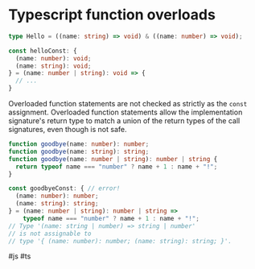 # Typescript function overloads

```typescript
type Hello = ((name: string) => void) & ((name: number) => void);

const helloConst: {
  (name: number): void;
  (name: string): void;
} = (name: number | string): void => {
  // ...
}
```

Overloaded function statements are not checked as strictly as the `const` assignment. Overloaded function statements allow the implementation signature's return type to match a union of the return types of the call signatures, even though is not safe.

```typescript
function goodbye(name: number): number;
function goodbye(name: string): string;
function goodbye(name: number | string): number | string {
  return typeof name === "number" ? name + 1 : name + "!";
}
```

```typescript
const goodbyeConst: { // error!
  (name: number): number;
  (name: string): string;
} = (name: number | string): number | string =>
    typeof name === "number" ? name + 1 : name + "!";
// Type '(name: string | number) => string | number' 
// is not assignable to 
// type '{ (name: number): number; (name: string): string; }'.
```

#js
#ts